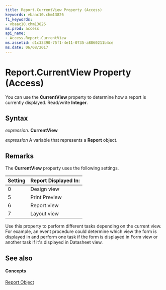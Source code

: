 ```yaml
---
title: Report.CurrentView Property (Access)
keywords: vbaac10.chm13826
f1_keywords:
- vbaac10.chm13826
ms.prod: access
api_name:
- Access.Report.CurrentView
ms.assetid: d1c33390-75f1-4e11-0735-a8860211b4ce
ms.date: 06/08/2017
---
```



# Report.CurrentView Property (Access)

You can use the  **CurrentView** property to determine how a report is currently displayed. Read/write **Integer**.


## Syntax

 _expression_. **CurrentView**

 _expression_ A variable that represents a **Report** object.


## Remarks

The  **CurrentView** property uses the following settings.



|**Setting**|**Report Displayed In:**|
|:-----|:-----|
|0|Design view|
|5|Print Preview|
|6|Report view|
|7|Layout view|
Use this property to perform different tasks depending on the current view. For example, an event procedure could determine which view the form is displayed in and perform one task if the form is displayed in Form view or another task if it's displayed in Datasheet view.


## See also


#### Concepts


[Report Object](report-object-access.md)


